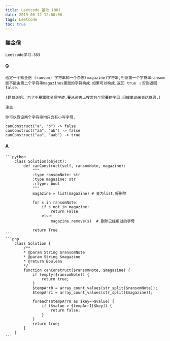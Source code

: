 ```yaml
---
title: Leetcode_基础 (80)
date: 2019-06-12 12:00:00
tags: Leetcode
toc: true
---
```


### 赎金信
    Leetcode学习-383

<!-- more -->

#### Q
    给定一个赎金信 (ransom) 字符串和一个杂志(magazine)字符串,判断第一个字符串ransom能不能由第二个字符串magazines里面的字符构成.如果可以构成,返回 true ；否则返回 false.

    (题目说明: 为了不暴露赎金信字迹,要从杂志上搜索各个需要的字母,组成单词来表达意思.)

    注意: 

    你可以假设两个字符串均只含有小写字母.

    canConstruct("a", "b") -> false
    canConstruct("aa", "ab") -> false
    canConstruct("aa", "aab") -> true

#### A
    ```python
        class Solution(object):
            def canConstruct(self, ransomNote, magazine):
                """
                :type ransomNote: str
                :type magazine: str
                :rtype: bool
                """
                magazine = list(magazine) # 变为list,好删除
                
                for s in ransomNote:
                    if s not in magazine:
                        return False
                    else:
                        magazine.remove(s)  # 删除已经用过的字母
                
                return True
    ```
    ```php
        class Solution {
            /**
            * @param String $ransomNote
            * @param String $magazine
            * @return Boolean
            */
            function canConstruct($ransomNote, $magazine) {
                if (empty($ransomNote)) {
                    return true;
                }
                $tempArr0 = array_count_values(str_split($ransomNote));
                $tempArr1 = array_count_values(str_split($magazine));

                foreach($tempArr0 as $key=>$value) {
                    if ($value > $tempArr1[$key]) {
                        return false;
                    }
                }
                return true;
            }
        }
    ```
